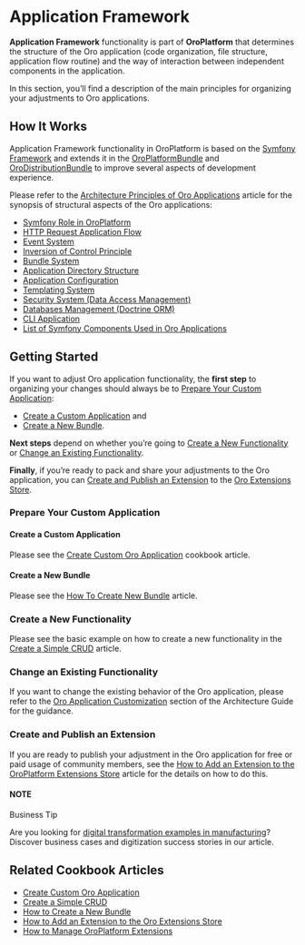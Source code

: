 <a id="dev-guide-application-web-framework"></a>

# Application Framework

**Application Framework** functionality is part of **OroPlatform** that determines the structure of the Oro application (code
organization, file structure, application flow routine) and the way of interaction between independent components in the application.

In this section, you’ll find a description of the main principles for organizing your adjustments to Oro applications.

## How It Works

Application Framework functionality in OroPlatform is based on the <a href="https://symfony.com/" target="_blank">Symfony Framework</a> and extends it in the
<a href="https://github.com/oroinc/platform/tree/master/src/Oro/Bundle/PlatformBundle" target="_blank">OroPlatformBundle</a> and <a href="https://github.com/oroinc/platform/tree/master/src/Oro/Bundle/DistributionBundle" target="_blank">OroDistributionBundle</a> to improve several aspects of development experience.

Please refer to the [Architecture Principles of Oro Applications](architecture-principles.md#dev-guide-application-web-framework-symfony) article
for the synopsis of structural aspects of the Oro applications:

* [Symfony Role in OroPlatform](architecture-principles.md#dev-guide-application-web-framework-symfony-symfony-role-in-oroplatform)
* [HTTP Request Application Flow](architecture-principles.md#dev-guide-application-web-framework-symfony-http-request-application-flow)
* [Event System](architecture-principles.md#dev-guide-application-web-framework-symfony-event-system)
* [Inversion of Control Principle](architecture-principles.md#dev-guide-application-web-framework-symfony-inversion-of-control-principle)
* [Bundle System](architecture-principles.md#dev-guide-application-web-framework-symfony-bundle-system)
* [Application Directory Structure](architecture-principles.md#dev-guide-application-web-framework-symfony-application-directory-structure)
* [Application Configuration](architecture-principles.md#dev-guide-application-web-framework-symfony-application-configuration)
* [Templating System](architecture-principles.md#dev-guide-application-web-framework-symfony-templating-system)
* [Security System (Data Access Management)](architecture-principles.md#dev-guide-application-web-framework-symfony-security-system-data-access-management)
* [Databases Management (Doctrine ORM)](architecture-principles.md#dev-guide-application-web-framework-symfony-databases-management-doctrine-orm)
* [CLI Application](architecture-principles.md#dev-guide-application-web-framework-symfony-cli-application)
* [List of Symfony Components Used in Oro Applications](architecture-principles.md#dev-guide-application-web-framework-symfony-list-of-symfony-components-used-in-oro-applications)

## Getting Started

If you want to adjust Oro application functionality, the **first step** to organizing your changes should always be to
[Prepare Your Custom Application]():

* [Create a Custom Application]() and
* [Create a New Bundle]().

**Next steps** depend on whether you’re going to [Create a New Functionality]() or [Change an Existing Functionality]().

**Finally**, if you’re ready to pack and share your adjustments to the Oro application, you can
[Create and Publish an Extension]() to the <a href="https://extensions.oroinc.com/oroplatform/" target="_blank">Oro Extensions Store</a>.

### Prepare Your Custom Application

#### Create a Custom Application

Please see the [Create Custom Oro Application](../custom-application.md#dev-cookbook-create-custom-oro-application) cookbook article.

#### Create a New Bundle

Please see the [How To Create New Bundle](../../extension/create-bundle.md#dev-cookbook-framework-how-to-create-new-bundle) article.

### Create a New Functionality

Please see the basic example on how to create a new functionality in the
[Create a Simple CRUD](../../entities/crud.md#dev-cookbook-framework-create-simple-crud) article.

### Change an Existing Functionality

If you want to change the existing behavior of the Oro application, please refer to the
[Oro Application Customization](../customization/index.md#architecture-customization-customize) section of the Architecture Guide
for the guidance.

### Create and Publish an Extension

If you are ready to publish your adjustment in the Oro application for free or paid usage of community members, see the
[How to Add an Extension to the OroPlatform Extensions Store](../../extension/add-extension.md#dev-cookbook-framework-how-to-add-extension-to-marketplace)
article for the details on how to do this.

#### NOTE
Business Tip

Are you looking for <a href="https://oroinc.com/b2b-ecommerce/blog/digital-transformation-in-manufacturing/" target="_blank">digital transformation examples in manufacturing</a>? Discover business cases and digitization success stories in our article.

## Related Cookbook Articles

* [Create Custom Oro Application](../custom-application.md#dev-cookbook-create-custom-oro-application)
* [Create a Simple CRUD](../../entities/crud.md#dev-cookbook-framework-create-simple-crud)
* [How to Create a New Bundle](../../extension/create-bundle.md#dev-cookbook-framework-how-to-create-new-bundle)
* [How to Add an Extension to the Oro Extensions Store](../../extension/add-extension.md#dev-cookbook-framework-how-to-add-extension-to-marketplace)
* [How to Manage OroPlatform Extensions](../../extension/install-extension.md#dev-cookbook-framework-how-to-manage-extensions)

<!-- Frontend -->
